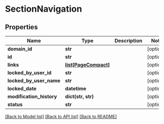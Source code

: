 # SectionNavigation

## Properties
Name | Type | Description | Notes
------------ | ------------- | ------------- | -------------
**domain_id** | **str** |  | [optional] 
**id** | **str** |  | [optional] 
**links** | [**list[PageCompact]**](PageCompact.md) |  | [optional] 
**locked_by_user_id** | **str** |  | [optional] 
**locked_by_user_name** | **str** |  | [optional] 
**locked_date** | **datetime** |  | [optional] 
**modification_history** | **dict(str, str)** |  | [optional] 
**status** | **str** |  | [optional] 

[[Back to Model list]](../README.md#documentation-for-models) [[Back to API list]](../README.md#documentation-for-api-endpoints) [[Back to README]](../README.md)

